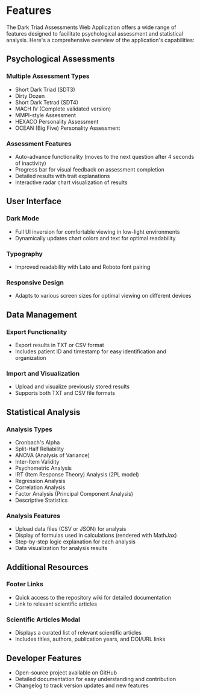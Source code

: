 # Features

The Dark Triad Assessments Web Application offers a wide range of features designed to facilitate psychological assessment and statistical analysis. Here's a comprehensive overview of the application's capabilities:

## Psychological Assessments

### Multiple Assessment Types
- Short Dark Triad (SDT3)
- Dirty Dozen
- Short Dark Tetrad (SDT4)
- MACH IV (Complete validated version)
- MMPI-style Assessment
- HEXACO Personality Assessment
- OCEAN (Big Five) Personality Assessment

### Assessment Features
- Auto-advance functionality (moves to the next question after 4 seconds of inactivity)
- Progress bar for visual feedback on assessment completion
- Detailed results with trait explanations
- Interactive radar chart visualization of results

## User Interface

### Dark Mode
- Full UI inversion for comfortable viewing in low-light environments
- Dynamically updates chart colors and text for optimal readability

### Typography
- Improved readability with Lato and Roboto font pairing

### Responsive Design
- Adapts to various screen sizes for optimal viewing on different devices

## Data Management

### Export Functionality
- Export results in TXT or CSV format
- Includes patient ID and timestamp for easy identification and organization

### Import and Visualization
- Upload and visualize previously stored results
- Supports both TXT and CSV file formats

## Statistical Analysis

### Analysis Types
- Cronbach's Alpha
- Split-Half Reliability
- ANOVA (Analysis of Variance)
- Inter-Item Validity
- Psychometric Analysis
- IRT (Item Response Theory) Analysis (2PL model)
- Regression Analysis
- Correlation Analysis
- Factor Analysis (Principal Component Analysis)
- Descriptive Statistics

### Analysis Features
- Upload data files (CSV or JSON) for analysis
- Display of formulas used in calculations (rendered with MathJax)
- Step-by-step logic explanation for each analysis
- Data visualization for analysis results

## Additional Resources

### Footer Links
- Quick access to the repository wiki for detailed documentation
- Link to relevant scientific articles

### Scientific Articles Modal
- Displays a curated list of relevant scientific articles
- Includes titles, authors, publication years, and DOI/URL links

## Developer Features

- Open-source project available on GitHub
- Detailed documentation for easy understanding and contribution
- Changelog to track version updates and new features